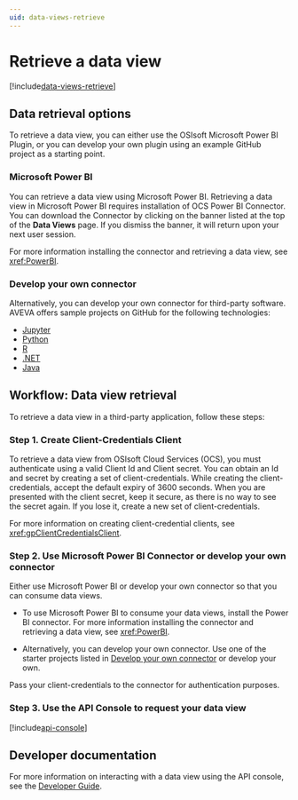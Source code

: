 ```yaml
---
uid: data-views-retrieve
---
```


# Retrieve a data view

[!include[data-views-retrieve](../../_includes/data-views-retrieve.md)]

## Data retrieval options

To retrieve a data view, you can either use the OSIsoft Microsoft Power BI Plugin, or you can develop your own plugin using an example GitHub project as a starting point.

### Microsoft Power BI

You can retrieve a data view using Microsoft Power BI. Retrieving a data view in Microsoft Power BI requires installation of OCS Power BI Connector. You can download the Connector by clicking on the banner listed at the top of the **Data Views** page. If you dismiss the banner, it will return upon your next user session.

For more information installing the connector and retrieving a data view, see <xref:PowerBI>.

### Develop your own connector

Alternatively, you can develop your own connector for third-party software. AVEVA offers sample projects on GitHub for the following technologies:

- [Jupyter](https://github.com/osisoft/sample-adh-data_views_jupyter-python)
- [Python](https://github.com/osisoft/sample-adh-data_views-python)
- [R](https://github.com/osisoft/sample-adh-data_views_r-r)
- [.NET](https://github.com/osisoft/sample-adh-data_views-dotnet)
- [Java](https://github.com/osisoft/sample-adh-data_views-java)

## Workflow: Data view retrieval

To retrieve a data view in a third-party application, follow these steps:

### Step 1. Create Client-Credentials Client

To retrieve a data view from OSIsoft Cloud Services (OCS), you must authenticate using a valid Client Id and Client secret. You can obtain an Id and secret by creating a set of client-credentials. While creating the client-credentials, accept the default expiry of 3600 seconds. When you are presented with the client secret, keep it secure, as there is no way to see the secret again. If you lose it, create a new set of client-credentials.

For more information on creating client-credential clients, see <xref:gpClientCredentialsClient>.

### Step 2. Use Microsoft Power BI Connector or develop your own connector 

Either use Microsoft Power BI or develop your own connector so that you can consume data views.

- To use Microsoft Power BI to consume your data views, install the Power BI connector. For more information installing the connector and retrieving a data view, see <xref:PowerBI>.

- Alternatively, you can develop your own connector. Use one of the starter projects listed in [Develop your own connector](#develop-your-own-connector) or develop your own.

Pass your client-credentials to the connector for authentication purposes. 

### Step 3. Use the API Console to request your data view 

[!include[api-console](_includes/api-console.md)]

## Developer documentation

For more information on interacting with a data view using the API console, see the [Developer Guide](xref:DataViewsOverview).
